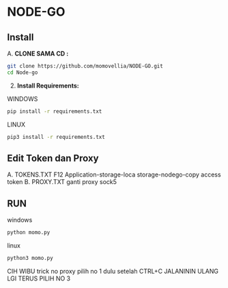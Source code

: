 # NODE-GO


## Install

A. **CLONE SAMA CD :**
   ```bash
   git clone https://github.com/momovellia/NODE-GO.git
   cd Node-go
   ```
2. **Install Requirements:**

WINDOWS  
```bash
pip install -r requirements.txt
```
LINUX
```bash
pip3 install -r requirements.txt
```

## Edit Token dan Proxy
 A. TOKENS.TXT
  F12 Application-storage-loca storage-nodego-copy access token
B. PROXY.TXT
  ganti proxy sock5

## RUN

windows
```bash
python momo.py
```
linux
```bash
python3 momo.py
```

CIH WIBU
trick no proxy pilih no 1 dulu setelah CTRL+C JALANININ ULANG LGI TERUS PILIH NO 3
